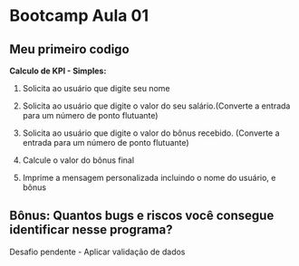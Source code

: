 # Bootcamp Aula 01

## Meu primeiro codigo

**Calculo de KPI - Simples:**

1) Solicita ao usuário que digite seu nome

2) Solicita ao usuário que digite o valor do seu salário.(Converte a entrada para um número de ponto flutuante)

3) Solicita ao usuário que digite o valor do bônus recebido. (Converte a entrada para um número de ponto flutuante)

4) Calcule o valor do bônus final

5) Imprime a mensagem personalizada incluindo o nome do usuário, e bônus

## Bônus: Quantos bugs e riscos você consegue identificar nesse programa?

Desafio pendente - Aplicar validação de dados